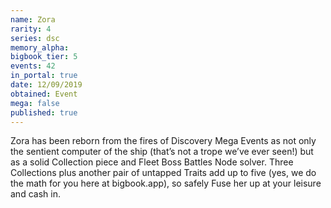 ```yaml
---
name: Zora
rarity: 4
series: dsc
memory_alpha:
bigbook_tier: 5
events: 42
in_portal: true
date: 12/09/2019
obtained: Event
mega: false
published: true
---
```


Zora has been reborn from the fires of Discovery Mega Events as not only the sentient computer of the ship (that’s not a trope we’ve ever seen!) but as a solid Collection piece and Fleet Boss Battles Node solver. Three Collections plus another pair of untapped Traits add up to five (yes, we do the math for you here at bigbook.app), so safely Fuse her up at your leisure and cash in.
